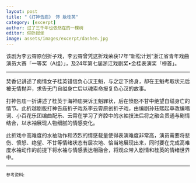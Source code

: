 ```yaml
---
layout: post
title: "《打神告庙》 饰 敫桂英"
category: [excerpt]
author: 过了三千年也依然在的一棵树
editor: 仰卧起坐
image: assets/images/excerpt/dashen.jpg
---
```


该剧为李云霄原创折子戏，李云霄曾凭这折戏荣获17年“新松计划”浙江省青年戏曲演员大赛「一等奖（A组）」，及24年第七届浙江戏剧奖•金桂表演奖「榜首」。

---

焚香记讲述了痴情女子桂英错信负心汉王魁，与之定下终身，却在王魁考取状元后被无情抛弃，求告无门自缢身亡后以魂索命报复负心汉的故事。

打神告庙一折讲述了桂英于海神庙哭诉王魁罪状，后在愤怒不甘中绝望自缢身亡的情节。此折越剧版打神告庙折子戏系李云霄原创折子戏，由编剧孙珏熙起草改编唱词、小百花乐团编曲配乐、云霄在学习了齐腔中的水袖技法后将之融会贯通与剧情结合，以水袖展现人物细腻的情感变化。

此折戏中高难度的水袖动作和浓烈的情感载量使得表演难度非常高，演员需要将悲伤、愤怒、绝望、不甘等情绪状态有层次地、恰当地展现出来，同时要在完成高难度水袖动作的前提下将水袖与情感表达相融合，将观众带入剧情和桂英的情绪世界中。

---
<p>
<small>
参考资料: <br />
</small>
</p>

